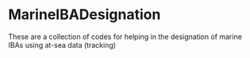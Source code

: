 # MarineIBADesignation
These are a collection of codes for helping in the designation of marine IBAs using at-sea data (tracking)
